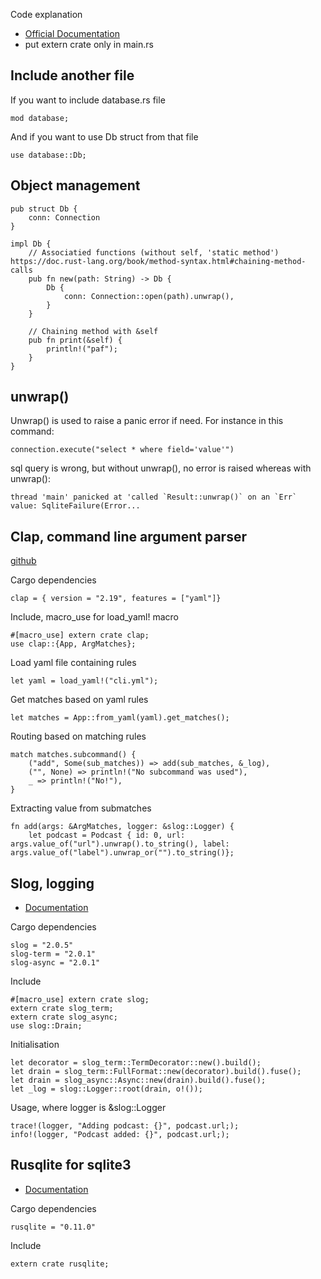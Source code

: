Code explanation 

- [Official Documentation](https://doc.rust-lang.org/book/)
- put extern crate only in main.rs 

## Include another file

If you want to include database.rs file

    mod database;

And if you want to use Db struct from that file 

    use database::Db;

## Object management 

    pub struct Db {
        conn: Connection
    }

    impl Db {
        // Associatied functions (without self, 'static method') https://doc.rust-lang.org/book/method-syntax.html#chaining-method-calls
        pub fn new(path: String) -> Db {
            Db {
                conn: Connection::open(path).unwrap(),
            }
        }

        // Chaining method with &self
        pub fn print(&self) {
            println!("paf");
        }
    }


## unwrap()

Unwrap() is used to raise a panic error if need. For instance in this command:

    connection.execute("select * where field='value'")

sql query is wrong, but without unwrap(), no error is raised whereas with unwrap():

    thread 'main' panicked at 'called `Result::unwrap()` on an `Err` value: SqliteFailure(Error...

## Clap, command line argument parser

[github](https://github.com/kbknapp/clap-rs/)

Cargo dependencies

    clap = { version = "2.19", features = ["yaml"]}

Include, macro_use for load_yaml! macro

    #[macro_use] extern crate clap;
    use clap::{App, ArgMatches};

Load yaml file containing rules 

    let yaml = load_yaml!("cli.yml");

Get matches based on yaml rules

    let matches = App::from_yaml(yaml).get_matches();

Routing based on matching rules 

    match matches.subcommand() {
        ("add", Some(sub_matches)) => add(sub_matches, &_log),
        ("", None) => println!("No subcommand was used"),
        _ => println!("No!"),
    }

Extracting value from submatches

    fn add(args: &ArgMatches, logger: &slog::Logger) {
        let podcast = Podcast { id: 0, url: args.value_of("url").unwrap().to_string(), label: args.value_of("label").unwrap_or("").to_string()};

## Slog, logging

- [Documentation](https://docs.rs/slog/2.0.5/slog/)

Cargo dependencies

    slog = "2.0.5"
    slog-term = "2.0.1"
    slog-async = "2.0.1"

Include

    #[macro_use] extern crate slog;
    extern crate slog_term;
    extern crate slog_async;
    use slog::Drain;

Initialisation

    let decorator = slog_term::TermDecorator::new().build();
    let drain = slog_term::FullFormat::new(decorator).build().fuse();
    let drain = slog_async::Async::new(drain).build().fuse();
    let _log = slog::Logger::root(drain, o!());

Usage, where logger is &slog::Logger

    trace!(logger, "Adding podcast: {}", podcast.url;);
    info!(logger, "Podcast added: {}", podcast.url;);

## Rusqlite for sqlite3

- [Documentation](https://jgallagher.github.io/rusqlite/rusqlite/index.html)

Cargo dependencies

    rusqlite = "0.11.0"   

Include

    extern crate rusqlite;

